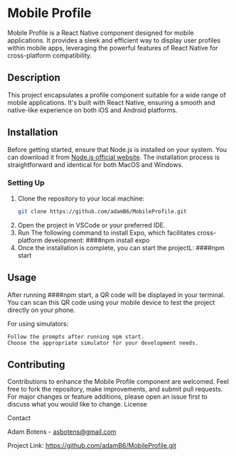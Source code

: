 # Mobile Profile

Mobile Profile is a React Native component designed for mobile applications. It provides a sleek and efficient way to display user profiles within mobile apps, leveraging the powerful features of React Native for cross-platform compatibility.

## Description

This project encapsulates a profile component suitable for a wide range of mobile applications. It's built with React Native, ensuring a smooth and native-like experience on both iOS and Android platforms.

## Installation

Before getting started, ensure that Node.js is installed on your system. You can download it from [Node.js official website](https://nodejs.org/en/download). The installation process is straightforward and identical for both MacOS and Windows.

### Setting Up

1. Clone the repository to your local machine:
   ```bash
   git clone https://github.com/adamB6/MobileProfile.git
2. Open the project in VSCode or your preferred IDE.
3. Run The following command to install Expo, which facilitates cross-platform development: ####npm install expo
4. Once the installation is complete, you can start the projectL: ####npm start
   
## Usage

After running ####npm start, a QR code will be displayed in your terminal. You can scan this QR code using your mobile device to test the project directly on your phone.

For using simulators:

    Follow the prompts after running npm start.
    Choose the appropriate simulator for your development needs.

## Contributing

Contributions to enhance the Mobile Profile component are welcomed. Feel free to fork the repository, make improvements, and submit pull requests. For major changes or feature additions, please open an issue first to discuss what you would like to change.
License

Contact

Adam Botens - asbotens@gmail.com

Project Link: https://github.com/adamB6/MobileProfile.git
